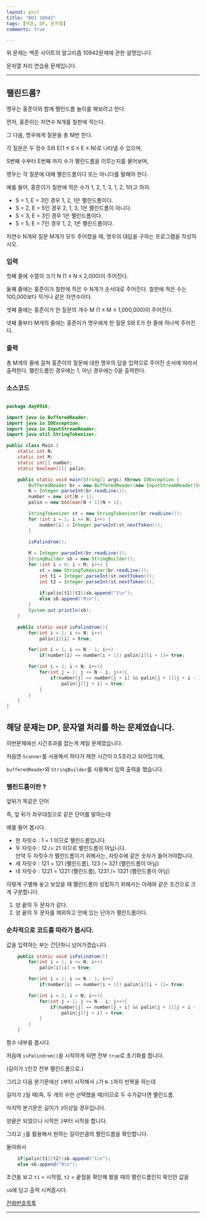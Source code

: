 ```yaml
---
layout: post
title: "BOJ 10942"
tags: [백준, DP, 문자열]
comments: true

---
```


위 문제는 백준 사이트의 알고리즘 10942문제에 관한 설명입니다.<br>

문자열 처리 연습용 문제입니다.

---

## 팰린드롬?

명우는 홍준이와 함께 팰린드롬 놀이를 해보려고 한다.

먼저, 홍준이는 자연수 N개를 칠판에 적는다. 

그 다음, 명우에게 질문을 총 M번 한다.

각 질문은 두 정수 S와 E(1 ≤ S ≤ E ≤ N)로 나타낼 수 있으며, 

S번째 수부터 E번째 까지 수가 팰린드롬을 이루는지를 물어보며, 

명우는 각 질문에 대해 팰린드롬이다 또는 아니다를 말해야 한다.

예를 들어, 홍준이가 칠판에 적은 수가 1, 2, 1, 3, 1, 2, 1라고 하자.

* S = 1, E = 3인 경우 1, 2, 1은 팰린드롬이다.
* S = 2, E = 5인 경우 2, 1, 3, 1은 팰린드롬이 아니다.
* S = 3, E = 3인 경우 1은 팰린드롬이다.
* S = 5, E = 7인 경우 1, 2, 1은 팰린드롬이다.

자연수 N개와 질문 M개가 모두 주어졌을 때, 명우의 대답을 구하는 프로그램을 작성하시오.

### 입력

첫째 줄에 수열의 크기 N (1 ≤ N ≤ 2,000)이 주어진다.

둘째 줄에는 홍준이가 칠판에 적은 수 N개가 순서대로 주어진다. 칠판에 적은 수는 100,000보다 작거나 같은 자연수이다.

셋째 줄에는 홍준이가 한 질문의 개수 M (1 ≤ M ≤ 1,000,000)이 주어진다.

넷째 줄부터 M개의 줄에는 홍준이가 명우에게 한 질문 S와 E가 한 줄에 하나씩 주어진다.

### 출력 

총 M개의 줄에 걸쳐 홍준이의 질문에 대한 명우의 답을 입력으로 주어진 순서에 따라서 출력한다. 팰린드롬인 경우에는 1, 아닌 경우에는 0을 출력한다.

### 소스코드

```java

package day0916;

import java.io.BufferedReader;
import java.io.IOException;
import java.io.InputStreamReader;
import java.util.StringTokenizer;

public class Main {
	static int N;
	static int M;
	static int[] number;
	static boolean[][] palin;

	public static void main(String[] args) throws IOException {
		BufferedReader br = new BufferedReader(new InputStreamReader(System.in));
		N = Integer.parseInt(br.readLine());
		number = new int[N + 1];
		palin = new boolean[N + 1][N + 1];

		StringTokenizer st = new StringTokenizer(br.readLine());
		for (int i = 1; i <= N; i++) {
			number[i] = Integer.parseInt(st.nextToken());
		}

		isPalindrom();
		
		M = Integer.parseInt(br.readLine());
		StringBuilder sb = new StringBuilder();
		for (int i = 0; i < M; i++) {
			st = new StringTokenizer(br.readLine());
			int t1 = Integer.parseInt(st.nextToken());
			int t2 = Integer.parseInt(st.nextToken());
			
			if(palin[t1][t2])sb.append("1\n");
			else sb.append("0\n");
		}
		System.out.println(sb);
	}

    public static void isPalindrom(){
        for(int i = 1; i <= N; i++)
            palin[i][i] = true;

        for(int i = 1; i <= N - 1; i++)
            if(number[i] == number[i + 1]) palin[i][i + 1]= true;

        for(int i = 2; i < N; i++){
            for(int j = 1; j <= N - i; j++){
                if(number[j] == number[j + i] && palin[j + 1][j + i - 1])
                    palin[j][j + i] = true;
            }
        }
    }
}


```

## 해당 문제는 DP, 문자열 처리를 하는 문제였습니다.

이번문제에선 시간초과를 잡는게 제일 문제였습니다.

처음엔 `Scanner`를 사용해서 하다가 제한 시간이 0.5초라고 되어있기에,

`bufferedReader`와 `StringBuilder`를 사용해서 입력 출력을 했습니다.

### 팰린드롬이란 ?

앞뒤가 똑같은 단어

즉, 앞 뒤가 좌우대칭으로 같은 단어를 말하는데

예를 들어 봅시다.

* 한 자릿수 : 1 = 1 이므로 팰린드롬입니다.
* 두 자릿수 : 12 /= 21 이므로 팰린드롬이 아닙니다. <br> 만약 두 자릿수가 팰린드롬이기 위해서는, 자릿수에 같은 숫자가 들어가야합니다.
* 세 자릿수 : 121 = 121 (팰린드롬), 123 /= 321 (팰린드롬이 아님)
* 네 자릿수 : 1221 = 1221 (팰린드롬), 1231 /= 1321 (팰린드롬이 아님)

이렇게 구별해 놓고 보았을 때 팰린드롬이 성립하기 위해서는 아래와 같은 조건으로 크게 구분합니다.

 1) 양 끝의 두 문자가 같다.
 2) 양 끝의 두 문자를 제외하고 안에 있는 단어가 팰린드롬이다.

### 순차적으로 코드를 따라가 봅시다.
 
값을 입력하는 부는 간단하니 넘어가겠습니다.

```java
    public static void isPalindrom(){
        for(int i = 1; i <= N; i++)
            palin[i][i] = true;

        for(int i = 1; i <= N - 1; i++)
            if(number[i] == number[i + 1]) palin[i][i + 1]= true;

        for(int i = 2; i < N; i++){
            for(int j = 1; j <= N - i; j++){
                if(number[j] == number[j + i] && palin[j + 1][j + i - 1])
                    palin[j][j + i] = true;
            }
        }
    }
```

함수 내부를 봅시다.

처음에 `isPalindrom()`을 시작하게 되면 전부 `true`로 초기화를 합니다. 

(길이가 `1`인것 전부 팰린드롬으로.)

그리고 다음 분기문에선 `1`부터 시작해서 `i`가 `N-1`까지 반복을 하는데 

길이가 `2`일 때(즉, 두 개의 수만 선택했을 때)이므로 두 수가같다면 팰린드롬.

마지막 분기문은 길이가 `3`이상일 경우입니다.

양끝은 되었으니 시작은 `2`부터 시작을 합니다.

그리고 `j`를 활용해서 원하는 길이만큼의 팰린드롬을 확인합니다.

돌아와서 

```java
	if(palin[t1][t2])sb.append("1\n");
	else sb.append("0\n");
```

조건을 보고 `t1` = 시작점, `t2` = 끝점을 확인해 봤을 때의 팰린드롬인지 확인한 값을

`sb`에 담고 출력 시켜줍시다.

<a href= "https://www.acmicpc.net/problem/5052">전화번호목록</a>

---
